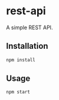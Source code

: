 # rest-api

A simple REST API.

## Installation

```bash
npm install
```

## Usage

```bash
npm start
```
